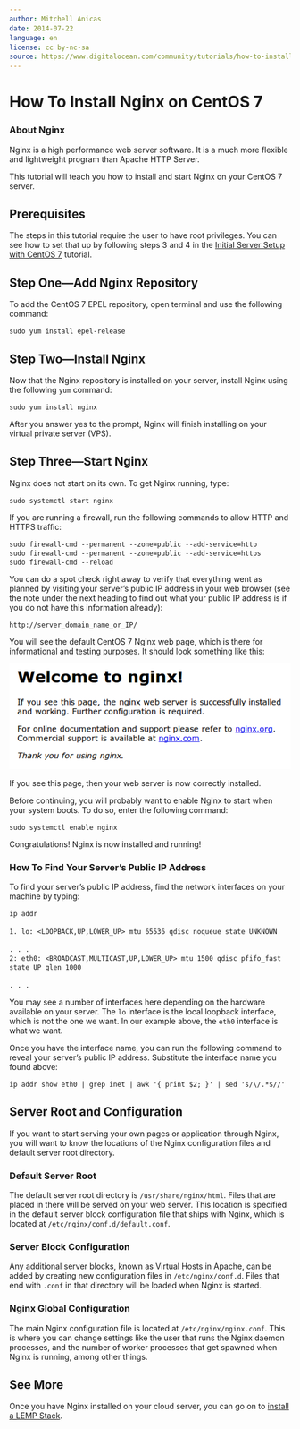 ```yaml
---
author: Mitchell Anicas
date: 2014-07-22
language: en
license: cc by-nc-sa
source: https://www.digitalocean.com/community/tutorials/how-to-install-nginx-on-centos-7
---
```


# How To Install Nginx on CentOS 7

### About Nginx

Nginx is a high performance web server software. It is a much more flexible and lightweight program than Apache HTTP Server.

This tutorial will teach you how to install and start Nginx on your CentOS 7 server.

## Prerequisites

The steps in this tutorial require the user to have root privileges. You can see how to set that up by following steps 3 and 4 in the [Initial Server Setup with CentOS 7](initial-server-setup-with-centos-7) tutorial.

## Step One—Add Nginx Repository

To add the CentOS 7 EPEL repository, open terminal and use the following command:

    sudo yum install epel-release

## Step Two—Install Nginx

Now that the Nginx repository is installed on your server, install Nginx using the following `yum` command:

    sudo yum install nginx

After you answer yes to the prompt, Nginx will finish installing on your virtual private server (VPS).

## Step Three—Start Nginx

Nginx does not start on its own. To get Nginx running, type:

    sudo systemctl start nginx

If you are running a firewall, run the following commands to allow HTTP and HTTPS traffic:

    sudo firewall-cmd --permanent --zone=public --add-service=http 
    sudo firewall-cmd --permanent --zone=public --add-service=https
    sudo firewall-cmd --reload

You can do a spot check right away to verify that everything went as planned by visiting your server’s public IP address in your web browser (see the note under the next heading to find out what your public IP address is if you do not have this information already):

    http://server_domain_name_or_IP/

You will see the default CentOS 7 Nginx web page, which is there for informational and testing purposes. It should look something like this:

![CentOS 7 Nginx Default](https://raw.githubusercontent.com/opendocs-md/do-tutorials-images/master/img/lemp_1404/nginx_default.png)

If you see this page, then your web server is now correctly installed.

Before continuing, you will probably want to enable Nginx to start when your system boots. To do so, enter the following command:

    sudo systemctl enable nginx

Congratulations! Nginx is now installed and running!

### How To Find Your Server’s Public IP Address

To find your server’s public IP address, find the network interfaces on your machine by typing:

    ip addr

    1. lo: <LOOPBACK,UP,LOWER_UP> mtu 65536 qdisc noqueue state UNKNOWN
    
    . . .
    2: eth0: <BROADCAST,MULTICAST,UP,LOWER_UP> mtu 1500 qdisc pfifo_fast state UP qlen 1000
    
    . . .

You may see a number of interfaces here depending on the hardware available on your server. The `lo` interface is the local loopback interface, which is not the one we want. In our example above, the `eth0` interface is what we want.

Once you have the interface name, you can run the following command to reveal your server’s public IP address. Substitute the interface name you found above:

    ip addr show eth0 | grep inet | awk '{ print $2; }' | sed 's/\/.*$//'

## Server Root and Configuration

If you want to start serving your own pages or application through Nginx, you will want to know the locations of the Nginx configuration files and default server root directory.

### Default Server Root

The default server root directory is `/usr/share/nginx/html`. Files that are placed in there will be served on your web server. This location is specified in the default server block configuration file that ships with Nginx, which is located at `/etc/nginx/conf.d/default.conf`.

### Server Block Configuration

Any additional server blocks, known as Virtual Hosts in Apache, can be added by creating new configuration files in `/etc/nginx/conf.d`. Files that end with `.conf` in that directory will be loaded when Nginx is started.

### Nginx Global Configuration

The main Nginx configuration file is located at `/etc/nginx/nginx.conf`. This is where you can change settings like the user that runs the Nginx daemon processes, and the number of worker processes that get spawned when Nginx is running, among other things.

## See More

Once you have Nginx installed on your cloud server, you can go on to [install a LEMP Stack](https://www.digitalocean.com/community/articles/how-to-install-linux-nginx-mysql-php-lemp-stack-on-centos-7).

